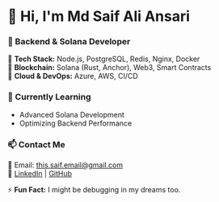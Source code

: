 # 👋 Hi, I'm Md Saif Ali Ansari  
### 🚀 Backend & Solana Developer  

🔹 **Tech Stack:** Node.js, PostgreSQL, Redis, Nginx, Docker  
🔹 **Blockchain:** Solana (Rust, Anchor), Web3, Smart Contracts  
🔹 **Cloud & DevOps:** Azure, AWS, CI/CD  

### 🌱 Currently Learning  
- Advanced Solana Development  
- Optimizing Backend Performance  

### 📫 Contact Me  
📧 Email: this.saif.email@gmail.com  
🔗 [LinkedIn](#) | [GitHub](#)  

⚡ **Fun Fact:** I might be debugging in my dreams too.

